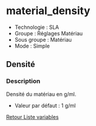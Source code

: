 # material_density

* Technologie : SLA
* Groupe : Réglages Matériau
* Sous groupe : Matériau
* Mode : Simple

## Densité

### Description

Densité du matériau en g/ml.

* Valeur par défaut : 1 g/ml

[Retour Liste variables](variable_list.md)